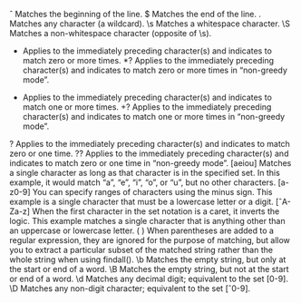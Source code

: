 ˆ Matches the beginning of the line.
$ Matches the end of the line.
. Matches any character (a wildcard).
\s Matches a whitespace character.
\S Matches a non-whitespace character (opposite of \s).

- Applies to the immediately preceding character(s) and indicates to match zero
  or more times.
  \*? Applies to the immediately preceding character(s) and indicates to match zero
  or more times in “non-greedy mode”.

* Applies to the immediately preceding character(s) and indicates to match one or
  more times.
  +? Applies to the immediately preceding character(s) and indicates to match one
  or more times in “non-greedy mode”.

? Applies to the immediately preceding character(s) and indicates to match zero
or one time.
?? Applies to the immediately preceding character(s) and indicates to match zero
or one time in “non-greedy mode”.
[aeiou] Matches a single character as long as that character is in the specified set.
In this example, it would match “a”, “e”, “i”, “o”, or “u”, but no other characters.
[a-z0-9] You can specify ranges of characters using the minus sign. This example
is a single character that must be a lowercase letter or a digit.
[ˆA-Za-z] When the first character in the set notation is a caret, it inverts the
logic. This example matches a single character that is anything other than an
uppercase or lowercase letter.
( ) When parentheses are added to a regular expression, they are ignored for the
purpose of matching, but allow you to extract a particular subset of the matched
string rather than the whole string when using findall().
\b Matches the empty string, but only at the start or end of a word.
\B Matches the empty string, but not at the start or end of a word.
\d Matches any decimal digit; equivalent to the set [0-9].
\D Matches any non-digit character; equivalent to the set [ˆ0-9].
